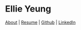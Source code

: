 # Ellie Yeung

[About](about.md) | [Resume](Ellie_Yeung_Resume.pdf) | [Github] | [LinkedIn]

   [home]: <https://ellieyeung.me>
   [github]: <https://github.com/yelleagle/>
   [linkedin]: <https://www.linkedin.com/in/ellieyeung>
